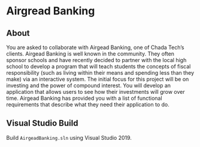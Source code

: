 # Airgread Banking

## About

You are asked to collaborate with Airgead Banking, one of Chada Tech’s clients. 
Airgead Banking is well known in the community. 
They often sponsor schools and have recently decided to partner with the local high school to develop a program that will teach students the concepts of fiscal responsibility (such as living within their means and spending less than they make) via an interactive system. 
The initial focus for this project will be on investing and the power of compound interest. 
You will develop an application that allows users to see how their investments will grow over time. 
Airgead Banking has provided you with a list of functional requirements that describe what they need their application to do.

## Visual Studio Build

Build `AirgeadBanking.sln` using Visual Studio 2019.
